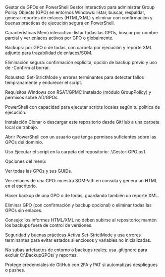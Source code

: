 Gestor de GPOs en PowerShell
Gestor interactivo para administrar Group Policy Objects (GPO) en entornos Windows: listar, buscar, respaldar, generar reportes de enlaces (HTML/XML) y eliminar con confirmación y buenas prácticas de ejecución segura en PowerShell.

Características
Menú interactivo: listar todas las GPOs, buscar por nombre parcial y ver enlaces activos por GPO o globalmente.

Backups: por GPO o de todas, con carpeta por ejecución y reporte XML adjunto para trazabilidad de enlaces/SOM.

Eliminación segura: confirmación explícita, opción de backup previo y uso de -Confirm al borrar.

Robustez: Set-StrictMode y errores terminantes para detectar fallos tempranamente y endurecer el script.

Requisitos
Windows con RSAT/GPMC instalado (módulo GroupPolicy) y permisos sobre AD/GPOs.

PowerShell con capacidad para ejecutar scripts locales según tu política de ejecución.

Instalación
Clonar o descargar este repositorio desde GitHub a una carpeta local de trabajo.

Abrir PowerShell con un usuario que tenga permisos suficientes sobre las GPOs del dominio.

Uso
Ejecutar el script en la carpeta del repositorio: .\Gestor-GPO.ps1.

Opciones del menú:

Ver todas las GPOs y sus GUIDs.

Ver enlaces de una GPO: muestra SOMPath en consola y genera un HTML en el escritorio.

Hacer backup de una GPO o de todas, guardando también un reporte XML.

Eliminar GPO (con confirmación y backup opcional) o eliminar todas las GPOs sin enlaces.

Consejo: los informes HTML/XML no deben subirse al repositorio; mantén los backups fuera de control de versiones.

Seguridad y buenas prácticas
Activa Set-StrictMode y usa errores terminantes para evitar estados silenciosos y variables no inicializadas.

No subas artefactos de entorno o backups reales; usa .gitignore para excluir C:\BackupGPOs/ y reportes.

Protege credenciales de GitHub con 2FA y PAT si automatizas despliegues o pushes.
